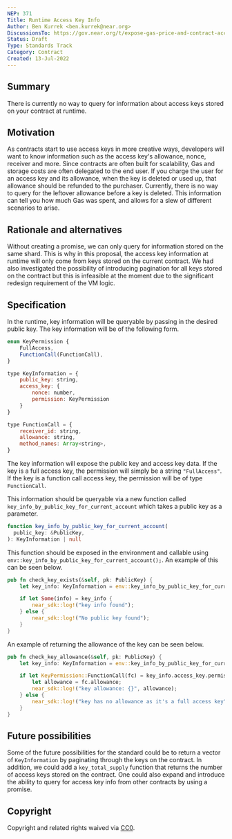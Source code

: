 ```yaml
---
NEP: 371
Title: Runtime Access Key Info
Author: Ben Kurrek <ben.kurrek@near.org>
DiscussionsTo: https://gov.near.org/t/expose-gas-price-and-contract-access-key-info-within-runtime/24788
Status: Draft
Type: Standards Track
Category: Contract
Created: 13-Jul-2022
---
```


## Summary

There is currently no way to query for information about access keys stored on your contract at runtime.

## Motivation

As contracts start to use access keys in more creative ways, developers will want to know information such as the access key's allowance, nonce, receiver and more. Since contracts are often built for scalability, Gas and storage costs are often delegated to the end user. If you charge the user for an access key and its allowance, when the key is deleted or used up, that allowance should be refunded to the purchaser. Currently, there is no way to query for the leftover allowance before a key is deleted. This information can tell you how much Gas was spent, and allows for a slew of different scenarios to arise.

## Rationale and alternatives

Without creating a promise, we can only query for information stored on the same shard. This is why in this proposal, the access key information at runtime will only come from keys stored on the current contract. We had also investigated the possibility of introducing pagination for all keys stored on the contract but this is infeasible at the moment due to the significant redesign requirement of the VM logic.

## Specification

In the runtime, key information will be queryable by passing in the desired public key. The key information will be of the following form.

```js
enum KeyPermission {
    FullAccess,
    FunctionCall(FunctionCall),
}

type KeyInformation = {
    public_key: string,
    access_key: {
        nonce: number,
        permission: KeyPermission
    }
}

type FunctionCall = {
    receiver_id: string,
    allowance: string,
    method_names: Array<string>,
}
```

The key information will expose the public key and access key data. If the key is a full access key, the permission will simply be a string `"FullAccess"`. If the key is a function call access key, the permission will be of type `FunctionCall`.

This information should be queryable via a new function called `key_info_by_public_key_for_current_account` which takes a public key as a parameter.

```ts
function key_info_by_public_key_for_current_account(
  public_key: &PublicKey,
): KeyInformation | null
```

This function should be exposed in the environment and callable using `env::key_info_by_public_key_for_current_account();`. An example of this can be seen below.

```rs
pub fn check_key_exists(&self, pk: PublicKey) {
    let key_info: KeyInformation = env::key_info_by_public_key_for_current_account(&pk);

    if let Some(info) = key_info {
        near_sdk::log!("key info found");
    } else {
        near_sdk::log!("No public key found");
    }
}
```

An example of returning the allowance of the key can be seen below.

```rs
pub fn check_key_allowance(&self, pk: PublicKey) {
    let key_info: KeyInformation = env::key_info_by_public_key_for_current_account(&pk).unwrap();

    if let KeyPermission::FunctionCall(fc) = key_info.access_key.permission {
        let allowance = fc.allowance;
        near_sdk::log!("key allowance: {}", allowance);
    } else {
        near_sdk::log!("key has no allowance as it's a full access key");
    }
}
```

## Future possibilities

Some of the future possibilities for the standard could be to return a vector of `KeyInformation` by paginating through the keys on the contract. In addition, we could add a `key_total_supply` function that returns the number of access keys stored on the contract. One could also expand and introduce the ability to query for access key info from other contracts by using a promise.

## Copyright
[copyright]: #copyright

Copyright and related rights waived via [CC0](https://creativecommons.org/publicdomain/zero/1.0/).
